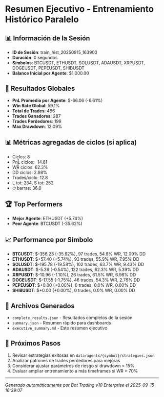 # Resumen Ejecutivo - Entrenamiento Histórico Paralelo

## 📊 Información de la Sesión
- **ID de Sesión**: train_hist_20250915_163903
- **Duración**: 0 segundos
- **Símbolos**: BTCUSDT, ETHUSDT, SOLUSDT, ADAUSDT, XRPUSDT, DOGEUSDT, PEPEUSDT, SHIBUSDT
- **Balance Inicial por Agente**: $1,000.00

## 🎯 Resultados Globales
- **PnL Promedio por Agente**: $-66.06 (-6.61%)
- **Win Rate Global**: 59.1%
- **Total de Trades**: 486
- **Trades Ganadores**: 287
- **Trades Perdedores**: 199
- **Max Drawdown**: 12.09%

## 📊 Métricas agregadas de ciclos (si aplica)
- Ciclos: 8
- PnL̄ ciclos: -14.81
- WR̄ ciclos: 62.3%
- DD̄ ciclos: 2.98%
- Trades̄/ciclo: 12.8
- L tot: 234, S tot: 252
- ⏱̄ barras: 36.0


## 🏆 Top Performers
- **Mejor Agente**: ETHUSDT (+5.74%)
- **Peor Agente**: BTCUSDT (-35.62%)

## 📈 Performance por Símbolo
- **BTCUSDT**: $-356.23 (-35.62%), 97 trades, 54.6% WR, 12.09% DD
- **ETHUSDT**: $+57.40 (+5.74%), 93 trades, 55.9% WR, 7.95% DD
- **SOLUSDT**: $-195.78 (-19.58%), 102 trades, 63.7% WR, 9.43% DD
- **ADAUSDT**: $-5.36 (-0.54%), 122 trades, 62.3% WR, 5.39% DD
- **XRPUSDT**: $-10.96 (-1.10%), 26 trades, 61.5% WR, 6.98% DD
- **DOGEUSDT**: $-17.55 (-1.75%), 46 trades, 54.3% WR, 2.76% DD
- **PEPEUSDT**: $+0.00 (+0.00%), 0 trades, 0.0% WR, 0.00% DD
- **SHIBUSDT**: $+0.00 (+0.00%), 0 trades, 0.0% WR, 0.00% DD

## 📁 Archivos Generados
- `complete_results.json` - Resultados completos de la sesión
- `summary.json` - Resumen rápido para dashboards
- `executive_summary.md` - Este resumen ejecutivo

## 🎯 Próximos Pasos
1. Revisar estrategias exitosas en `data/agents/{symbol}/strategies.json`
2. Analizar patrones de trades perdedores para mejoras
3. Considerar ajustar parámetros de riesgo si drawdown > 15%
4. Evaluar ampliar entrenamiento a más timeframes si WR > 70%

---
*Generado automáticamente por Bot Trading v10 Enterprise el 2025-09-15 16:39:07*
